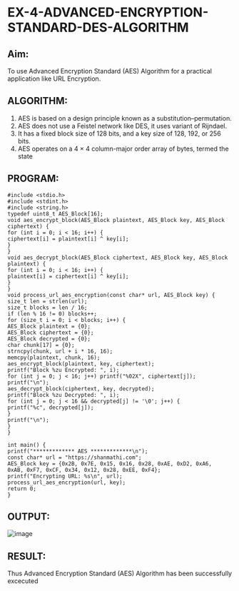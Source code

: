 # EX-4-ADVANCED-ENCRYPTION-STANDARD-DES-ALGORITHM

## Aim:
  To use Advanced Encryption Standard (AES) Algorithm for a practical application like URL Encryption.

## ALGORITHM: 
  1. AES is based on a design principle known as a substitution–permutation. 
  2. AES does not use a Feistel network like DES, it uses variant of Rijndael. 
  3. It has a fixed block size of 128 bits, and a key size of 128, 192, or 256 bits. 
  4. AES operates on a 4 × 4 column-major order array of bytes, termed the state

## PROGRAM: 
```
#include <stdio.h>
#include <stdint.h>
#include <string.h>
typedef uint8_t AES_Block[16];
void aes_encrypt_block(AES_Block plaintext, AES_Block key, AES_Block
ciphertext) {
for (int i = 0; i < 16; i++) {
ciphertext[i] = plaintext[i] ^ key[i];
}
}
void aes_decrypt_block(AES_Block ciphertext, AES_Block key, AES_Block
plaintext) {
for (int i = 0; i < 16; i++) {
plaintext[i] = ciphertext[i] ^ key[i];
}
}
void process_url_aes_encryption(const char* url, AES_Block key) {
size_t len = strlen(url);
size_t blocks = len / 16;
if (len % 16 != 0) blocks++;
for (size_t i = 0; i < blocks; i++) {
AES_Block plaintext = {0};
AES_Block ciphertext = {0};
AES_Block decrypted = {0};
char chunk[17] = {0};
strncpy(chunk, url + i * 16, 16);
memcpy(plaintext, chunk, 16);
aes_encrypt_block(plaintext, key, ciphertext);
printf("Block %zu Encrypted: ", i);
for (int j = 0; j < 16; j++) printf("%02X", ciphertext[j]);
printf("\n");
aes_decrypt_block(ciphertext, key, decrypted);
printf("Block %zu Decrypted: ", i);
for (int j = 0; j < 16 && decrypted[j] != '\0'; j++) {
printf("%c", decrypted[j]);
}
printf("\n");
}
}

int main() {
printf("************* AES *************\n");
const char* url = "https://shanmathi.com";
AES_Block key = {0x2B, 0x7E, 0x15, 0x16, 0x28, 0xAE, 0xD2, 0xA6,
0xAB, 0xF7, 0xCF, 0x34, 0x12, 0x28, 0xEE, 0xF4};
printf("Encrypting URL: %s\n", url);
process_url_aes_encryption(url, key);
return 0;
}
```

## OUTPUT:
![image](https://github.com/user-attachments/assets/536fb090-3cfc-412d-98a5-6d05854b9294)


## RESULT: 
Thus Advanced Encryption Standard (AES) Algorithm  has been successfully excecuted
